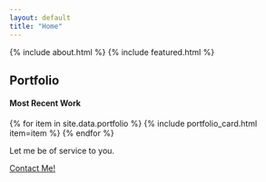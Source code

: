 ```yaml
---
layout: default
title: "Home"
---
```


{% include about.html %}
{% include featured.html %}

<section class="portfolio" id="portfolio">
    <h2 class="section_title">Portfolio</h2>
    <h4 class="section_subtitle">Most Recent Work</h4>
    <div class="box portfolio_box">
        {% for item in site.data.portfolio %}
            {% include portfolio_card.html item=item %}
        {% endfor %}
    </div>
</section>

<div class="contact-me" id="contact">
    <p>Let me be of service to you.</p>
    <a class="button" href="mailto:{{ site.email }}" target="_parent">Contact Me!</a>
</div>
    
